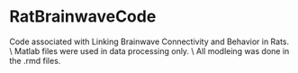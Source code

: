 # RatBrainwaveCode
Code associated with Linking Brainwave Connectivity and Behavior in Rats. \\
Matlab files were used in data processing only. \\
All modleing was done in the .rmd files.
